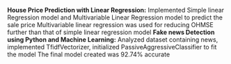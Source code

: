 **House Price Prediction with Linear Regression:** 
Implemented Simple linear Regression model and Multivariable Linear Regression model to predict the sale price
Multivariable linear regression was used for reducing OHMSE further than that of simple linear regression model
**Fake news Detection using Python and Machine Learning:**
Analyzed dataset containing news, implemented TfidfVectorizer, initialized PassiveAggressiveClassifier to fit the model
The final model created was 92.74% accurate
